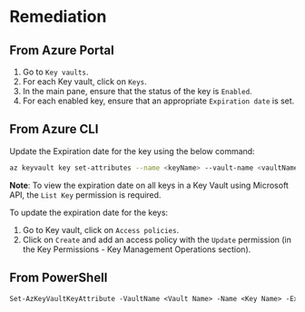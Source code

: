# Remediation

## From Azure Portal

1. Go to `Key vaults`.
2. For each Key vault, click on `Keys`.
3. In the main pane, ensure that the status of the key is `Enabled`.
4. For each enabled key, ensure that an appropriate `Expiration date` is set.

## From Azure CLI

Update the Expiration date for the key using the below command:

```sh
az keyvault key set-attributes --name <keyName> --vault-name <vaultName> --expires Y-m-d'T'H:M:S'Z'
```

**Note**: To view the expiration date on all keys in a Key Vault using Microsoft API, the `List Key` permission is required.

To update the expiration date for the keys:

1. Go to Key vault, click on `Access policies`.
2. Click on `Create` and add an access policy with the `Update` permission (in the Key Permissions - Key Management Operations section).

## From PowerShell

```ps
Set-AzKeyVaultKeyAttribute -VaultName <Vault Name> -Name <Key Name> -Expires <DateTime>
```
